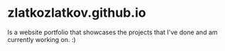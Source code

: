 # zlatkozlatkov.github.io

Is a website portfolio that showcases the projects that I've done and am currently working on. :)
